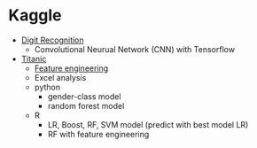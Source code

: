 # Kaggle
- [Digit Recognition](https://www.kaggle.com/c/digit-recognizer)
  - Convolutional Neurual Network (CNN) with Tensorflow
- [Titanic](https://www.kaggle.com/c/titanic)
  - [Feature engineering](./titanic/feature_engineering.md)
  - Excel analysis
  - python
    - gender-class model
    - random forest model
  - R
    - LR, Boost, RF, SVM model (predict with best model LR)
    - RF with feature engineering
